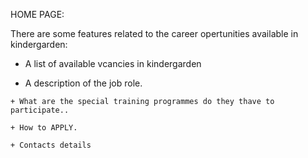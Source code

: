 HOME PAGE:

There are some features related to the career opertunities available in
kindergarden: 

   +  A list of available vcancies in kindergarden

   + A description of the job role.

    + What are the special training programmes do they thave to participate..

    + How to APPLY.

    + Contacts details